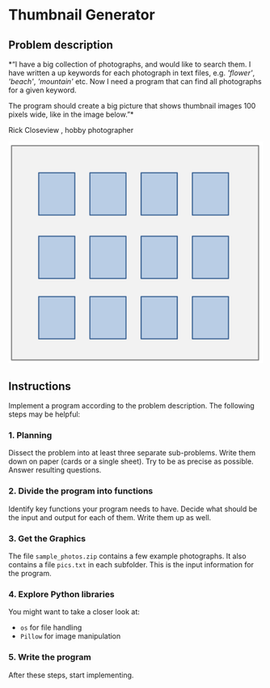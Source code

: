 
# Thumbnail Generator

## Problem description

*“I have a big collection of photographs, and would like to search them. I have written a up keywords for each photograph in text files, e.g. *'flower'*, *'beach'*, *'mountain'* etc. Now I need a program that can find all photographs for a given keyword. 

The program should create a big picture that shows thumbnail images 100 pixels wide, like in the image below.”*

Rick Closeview , hobby photographer

![Thumbnail matrix](thumbnail_matrix.png)

## Instructions

Implement a program according to the problem description. The following steps may be helpful:

### 1. Planning

Dissect the problem into at least three separate sub-problems. Write them down on paper (cards or a single sheet). Try to be as precise as possible. Answer resulting questions.

### 2. Divide the program into functions

Identify key functions your program needs to have. Decide what should be the input and output for each of them. Write them up as well.


### 3. Get the Graphics

The file `sample_photos.zip` contains a few example photographs. It also contains a file `pics.txt` in each subfolder. This is the input information for the program. 

### 4. Explore Python libraries

You might want to take a closer look at:

* `os` for file handling
* `Pillow` for image manipulation

### 5. Write the program

After these steps, start implementing.
